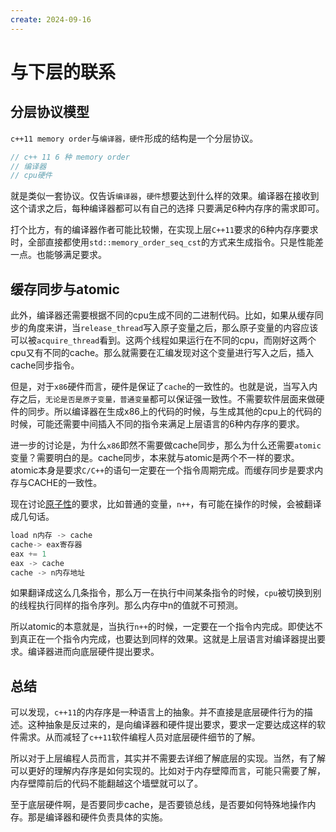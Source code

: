```yaml
---
create: 2024-09-16
---
```

# 与下层的联系

## 分层协议模型

`c++11 memory order`与`编译器，硬件`形成的结构是一个分层协议。

```cpp
// c++ 11 6 种 memory order
// 编译器
// cpu硬件
```

就是类似一套协议。仅告诉`编译器`，`硬件`想要达到什么样的效果。编译器在接收到这个请求之后，每种编译器都可以有自己的选择 只要满足6种内存序的需求即可。

打个比方，有的编译器作者可能比较懒，在实现上层`C++11`要求的6种内存序要求时，全部直接都使用`std::memory_order_seq_cst`的方式来生成指令。只是性能差一点。也能够满足要求。

## 缓存同步与atomic

此外，编译器还需要根据不同的cpu生成不同的二进制代码。比如，如果从缓存同步的角度来讲，当`release_thread`写入原子变量之后，那么原子变量的内容应该可以被`acquire_thread`看到。这两个线程如果运行在不同的cpu，而刚好这两个cpu又有不同的cache。那么就需要在汇编发现对这个变量进行写入之后，插入cache同步指令。

但是，对于`x86`硬件而言，硬件是保证了`cache`的一致性的。也就是说，当写入内存之后，`无论是否是原子变量，普通变量`都可以保证强一致性。不需要软件层面来做硬件的同步。所以编译器在生成x86上的代码的时候，与生成其他的cpu上的代码的时候，可能还需要中间插入不同的指令来满足上层语言的6种内存序的要求。

进一步的讨论是，为什么`x86`即然不需要做cache同步，那么为什么还需要`atomic`变量？需要明白的是。cache同步，本来就与atomic是两个不一样的要求。atomic本身是要求`C/C++`的语句一定要在一个指令周期完成。而缓存同步是要求内存与CACHE的一致性。

现在讨论[原子性](https://zhida.zhihu.com/search?q=原子性&zhida_source=entity&is_preview=1)的要求，比如普通的变量，`n++`，有可能在操作的时候，会被翻译成几句话。

```cpp
load n内存 -> cache
cache-> eax寄存器
eax += 1
eax -> cache
cache -> n内存地址
```

如果翻译成这么几条指令，那么万一在执行中间某条指令的时候，`cpu`被切换到别的线程执行同样的指令序列。那么内存中n的值就不可预测。

所以atomic的本意就是，当执行`n++`的时候，一定要在一个指令内完成。即使达不到真正在一个指令内完成，也要达到同样的效果。这就是上层语言对编译器提出要求。编译器进而向底层硬件提出要求。

## 总结

可以发现，`c++11`的内存序是一种语言上的抽象。并不直接是底层硬件行为的描述。这种抽象是反过来的，是向编译器和硬件提出要求，要求一定要达成这样的软件需求。从而减轻了`c++11`软件编程人员对底层硬件细节的了解。

所以对于上层编程人员而言，其实并不需要去详细了解底层的实现。当然，有了解可以更好的理解内存序是如何实现的。比如对于内存壁障而言，可能只需要了解，内存壁障前后的代码不能翻越这个墙壁就可以了。

至于底层硬件啊，是否要同步cache，是否要锁总线，是否要如何特殊地操作内存。那是编译器和硬件负责具体的实施。